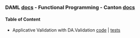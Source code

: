 ### DAML [docs](https://docs.daml.com/) - Functional Programming - Canton [docs](https://docs.daml.com/canton/about.html)

#### Table of Content
- Applicative Validation with DA.Validation [code](daml/ApplicativeValidation/) | [tests](daml/Tests/ApplicativeValidationTest.daml)